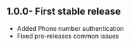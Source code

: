 ## 1.0.0- First stable release

* Added Phone number authentication
* Fixed pre-releases common issues
